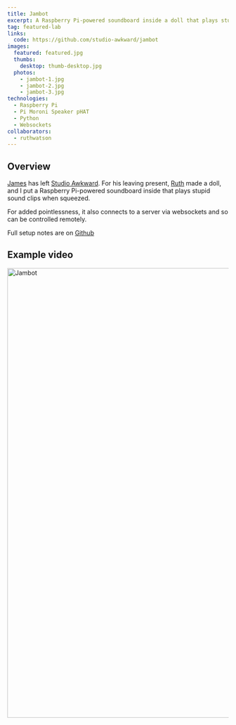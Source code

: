 ```yaml
---
title: Jambot
excerpt: A Raspberry Pi-powered soundboard inside a doll that plays stupid sound clips when squeezed.
tag: featured-lab
links:
  code: https://github.com/studio-awkward/jambot
images:
  featured: featured.jpg
  thumbs:
    desktop: thumb-desktop.jpg
  photos:
    - jambot-1.jpg
    - jambot-2.jpg
    - jambot-3.jpg
technologies:
  - Raspberry Pi
  - Pi Moroni Speaker pHAT
  - Python
  - Websockets
collaborators:
  - ruthwatson
---
```


## Overview

[James](http://jamescooke.info/) has left [Studio Awkward](https://getawkward.co.uk). For his leaving present, [Ruth](https://www.instagram.com/shitportraits.ruth/) made a doll, and I put a Raspberry Pi-powered soundboard inside that plays stupid sound clips when squeezed.

For added pointlessness, it also connects to a server via websockets and so can be controlled remotely.

Full setup notes are on [Github](https://github.com/studio-awkward/jambot)

## Example video

<a data-flickr-embed="true"  href="https://www.flickr.com/gp/thegingerbloke/85rhEA" title="Jambot"><img src="https://farm5.staticflickr.com/4669/39145970325_3f5a82b3d7_b.jpg" width="576" height="1024" alt="Jambot"></a><script async src="//embedr.flickr.com/assets/client-code.js" charset="utf-8"></script>